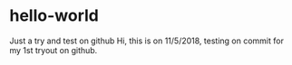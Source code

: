 # hello-world
Just a try and test on github
Hi, this is on 11/5/2018, testing on commit for my 1st tryout on github.
